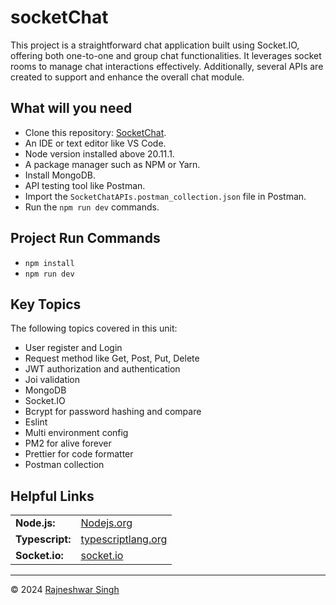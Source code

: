 # socketChat
This project is a straightforward chat application built using Socket.IO, offering both one-to-one and group chat functionalities. It leverages socket rooms to manage chat interactions effectively. Additionally, several APIs are created to support and enhance the overall chat module.

## What will you need

- Clone this repository: <a href="https://github.com/rajneshwarsingh/socketChat.git">SocketChat</a>.
- An IDE or text editor like VS Code.
- Node version installed above 20.11.1.
- A package manager such as NPM or Yarn.
- Install MongoDB.
- API testing tool like Postman.
- Import the `SocketChatAPIs.postman_collection.json` file in Postman.
- Run the `npm run dev` commands.

## Project Run Commands

- `npm install`
- `npm run dev`

## Key Topics

The following topics covered in this unit:

- User register and Login
- Request method like Get, Post, Put, Delete
- JWT authorization and authentication
- Joi validation
- MongoDB
- Socket.IO
- Bcrypt for password hashing and compare
- Eslint
- Multi environment config
- PM2 for alive forever
- Prettier for code formatter
- Postman collection

## Helpful Links

<table>
  <tr>
    <td><b>Node.js:</b></td>
    <td><a href="https://nodejs.org/en">Nodejs.org</a></td>
  </tr>
  <tr>
    <td><b>Typescript:</b></td>
    <td><a href="https://www.typescriptlang.org/">typescriptlang.org</a></td>
  </tr>
  <tr>
    <td><b>Socket.io:</b></td>
    <td><a href="https://socket.io/">socket.io</a></td>
  </tr>
</table>

---

© 2024 <a href="https://rajneshwar.com/">Rajneshwar Singh</a>
